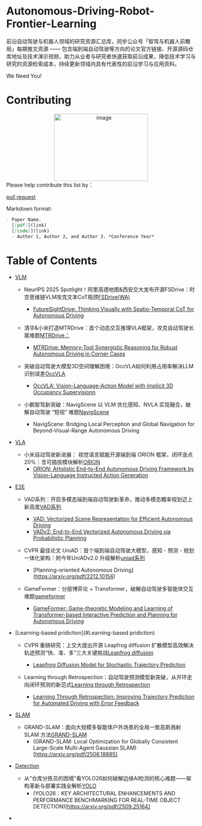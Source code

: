 # Autonomous-Driving-Robot-Frontier-Learning
前沿自动驾驶与机器人领域的研究资源汇总库，同步公众号「智驾与机器人前瞻局」每期推文资源 —— 包含端到端自动驾驶等方向的论文官方链接、开源源码仓库地址及技术演示视频，助力从业者与研究者快速获取前沿成果，降低技术学习与研究的资源检索成本，持续更新领域内具有代表性的前沿学习与应用资料。

We Need You!

# Contributing

<div align="center">
  <img width="250" height="179" alt="image" src="https://github.com/user-attachments/assets/c024a8e9-07ed-4ef4-a8d7-c3fc947881f1" />
</div>
Please help contribute this list by：      

[pull request](https://github.com/jason718/Awesome-Self-Supervised-Learning/pulls)

Markdown format: 
```Markdown
- Paper Name. 
  [[pdf]](link) 
  [[code]](link)
  - Author 1, Author 2, and Author 3. *Conference Year*
```

# Table of Contents
- [VLM](#VLM)
    - NeurIPS 2025 Spotlight！阿里高德地图&西安交大发布开源FSDrive：时空思维链VLM攻克文本CoT瓶颈[FSDrive(WA)](https://mp.weixin.qq.com/s/mE7EipR6N8vaRTC4-dGxqA)
      - [FutureSightDrive: Thinking Visually with Spatio-Temporal CoT for Autonomous Driving](https://arxiv.org/abs/2505.17685)

    - 清华&小米打造MTRDrive：首个动态交互推理VLA框架，攻克自动驾驶长尾难题[MTRDrive：](https://mp.weixin.qq.com/s/JtESq0gagp0_Mhy0sAH-uw)
      - [MTRDrive: Memory-Tool Synergistic Reasoning for Robust Autonomous Driving in Corner Cases](https://arxiv.org/pdf/2509.20843)

    - 突破自动驾驶大模型3D空间理解困境：OccVLA如何利用占用率解决LLM识别误差[OccVLA](https://mp.weixin.qq.com/s/iLQoy3ZYMivjz4NMC9EcMg)
      - [OccVLA: Vision-Language-Action Model with Implicit 3D Occupancy Supervisionn](https://arxiv.org/abs/2509.05578)

    - 小鹏智驾新突破：NavigScene 以 VLM 优化感知、NVLA 实现融合，破解自动驾驶 “短视” 难题[NavigScene](https://mp.weixin.qq.com/s/EMGQsXe_483R89tJv9RBlg)
      - NavigScene: Bridging Local Perception and Global Navigation for Beyond-Visual-Range Autonomous Driving
      
- [VLA](#VLA)
  
   - 小米自动驾驶新进展： 视觉语言赋能开源端到端 ORION 框架，闭环涨点 20%｜含可插拔模块解析[ORION](https://mp.weixin.qq.com/s/g9dt5ClBmvkorATOvGrWaQ)
     - [ORION: AHolistic End-to-End Autonomous Driving Framework by Vision-Language Instructed Action Generation](https://arxiv.org/pdf/2503.19755  ) 
     
- [E2E](#E2E)
  
   - VAD系列：开启多模态端到端自动驾驶新革命，推动多模态概率规划迈上新高度[VAD系列](https://mp.weixin.qq.com/s/ARle9AggxHHo-cQSGqclDQ)
     - [VAD: Vectorized Scene Representation for Efficient Autonomous Driving](https://arxiv.org/abs/2303.12077)
     - [VADv2: End-to-End Vectorized Autonomous Driving via Probabilistic Planning](https://arxiv.org/pdf/2402.13243)
     
   - CVPR 最佳论文 UniAD：首个端到端自动驾驶大模型，感知 - 预测 - 规划一体化架构｜附今年UniADv2.0 升级解析[uniad系列](https://mp.weixin.qq.com/s/goN2YHDy-7--CjclAqIgZA)
     - [Planning-oriented Autonomous Driving] (https://arxiv.org/pdf/2212.10156)
     
   - GameFormer：分层博弈论 + Transformer，破解自动驾驶多智能体交互难题[gameformer](https://mp.weixin.qq.com/s/QWjatcDrGqggDQXRQetl1A)
     - [GameFormer: Game-theoretic Modeling and Learning of Transformer-based Interactive Prediction and Planning for Autonomous Driving](https://arxiv.org/pdf/2303.05760) 
     
- [Learning-based pridiction](#Learning-based pridiction)
  
   - CVPR 重磅研究：上交大提出开源 Leapfrog diffusion 扩散模型高效解决轨迹预测“快、准、多”三大关键挑战[Leapfrog diffusion](https://mp.weixin.qq.com/s/zgA45cbNy4EPSZ2tcT8sRw)
     - [Leapfrog Diffusion Model for Stochastic Trajectory Prediction](https://openaccess.thecvf.com/content/CVPR2023/papers/Mao_Leapfrog_Diffusion_Model_for_Stochastic_Trajectory_Prediction_CVPR_2023_paper.pdf)
     
   - Learning through Retrospection：自动驾驶预测模型新突破，从开环走向闭环预测的新范式[Learning through Retrospection](https://mp.weixin.qq.com/s/b0uZRXVjLNMzQ3_LhtmMFg)
     - [Learning Through Retrospection: Improving Trajectory Prediction for  Automated Driving with Error Feedback](https://www.arxiv.org/pdf/2504.13785)
     
- [SLAM](#SLAM)
  
  - GRAND-SLAM：面向大规模多智能体户外场景的全局一致高斯溅射 SLAM 方法[GRAND-SLAM](https://mp.weixin.qq.com/s/36W9DB_0CnmZkE4b_jJE5g)
    -  (GRAND-SLAM: Local Optimization for Globally Consistent Large-Scale Multi-Agent Gaussian SLAM)[https://arxiv.org/pdf/2506.18885]
  
- [Detection](#Detection)
  
   - 从“仓库分拣员的困境”看YOLO26如何破解边缘AI检测的核心难题——架构革新与部署实践全解析[YOLO](https://mp.weixin.qq.com/s/4y7BnExTHUv2WNuK8pTnBg)
     - (YOLO26：KEY ARCHITECTURAL ENHANCEMENTS AND PERFORMANCE BENCHMARKING FOR REAL-TIME OBJECT DETECTION)[https://arxiv.org/pdf/2509.25164]
     
- [](#)



